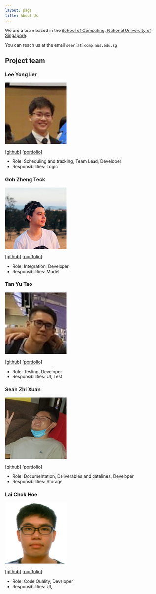 ```yaml
---
layout: page
title: About Us
---
```


We are a team based in the [School of Computing, National University of Singapore](http://www.comp.nus.edu.sg).

You can reach us at the email `seer[at]comp.nus.edu.sg`

## Project team

### Lee Yong Ler

<img src="images/yongler.png" width="200px">

[[github](https://github.com/yongler)]
[[portfolio](team/yongler.md)]

* Role: Scheduling and tracking, Team Lead, Developer
* Responsibilities: Logic

### Goh Zheng Teck

<img src="images/laughingkid-sg.png" width="200px">

[[github](https://github.com/laughingkid-sg)]
[[portfolio](team/yongler.md)]

* Role: Integration, Developer
* Responsibilities: Model

### Tan Yu Tao

<img src="images/tanyutao544.png" width="200px">

[[github](https://github.com/tanyutao544)] 
[[portfolio](team/yongler.md)]

* Role: Testing, Developer
* Responsibilities: UI, Test

### Seah Zhi Xuan

<img src="images/joszx.png" width="200px">

[[github](https://github.com/joszx)]
[[portfolio](team/yongler.md)]

* Role: Documentation, Deliverables and datelines, Developer
* Responsibilities: Storage

### Lai Chok Hoe

<img src="images/lchokhoe.png" width="200px">

[[github](https://github.com/lchokhoe)]
[[portfolio](team/yongler.md)]

* Role: Code Quality, Developer
* Responsibilities: UI, 
